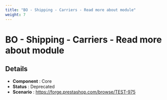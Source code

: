 ```yaml
---
title: "BO - Shipping - Carriers - Read more about module"
weight: 7
---
```


# BO - Shipping - Carriers - Read more about module
## Details
* **Component** : Core
* **Status** : Deprecated
* **Scenario** : https://forge.prestashop.com/browse/TEST-975

